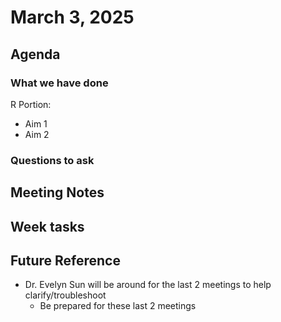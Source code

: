 
# March 3, 2025

## Agenda


### What we have done
R Portion:
- Aim 1
- Aim 2


### Questions to ask


## Meeting Notes

  

## Week tasks


## Future Reference
- Dr. Evelyn Sun will be around for the last 2 meetings to help clarify/troubleshoot
  - Be prepared for these last 2 meetings 

